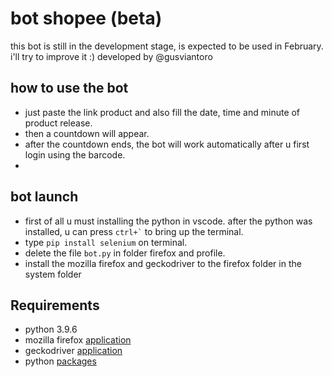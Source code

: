 # bot shopee (beta)
this bot is still in the development stage, is expected to be used in February. i'll try to improve it :)
developed by @gusviantoro

## how to use the bot
* just paste the link product and also fill the date, time and minute of product release.
* then a countdown will appear.
* after the countdown ends, the bot will work automatically after u first login using the barcode.
* 
## bot launch
* first of all u must installing the python in vscode. after the python was installed, u can press <code>ctrl+`</code> to bring up the terminal.
* type <code>pip install selenium</code> on terminal.
* delete the file <code>bot.py</code> in folder firefox and profile.
* install the mozilla firefox and geckodriver to the firefox folder in the system folder

## Requirements
* python 3.9.6
* mozilla firefox [application](mozilla.org)
* geckodriver [application](github.com/mozilla/geckodriver/releases)
* python [packages](https://github.com/justkiddit/bot-shopee/blob/main/requirements.txt)

